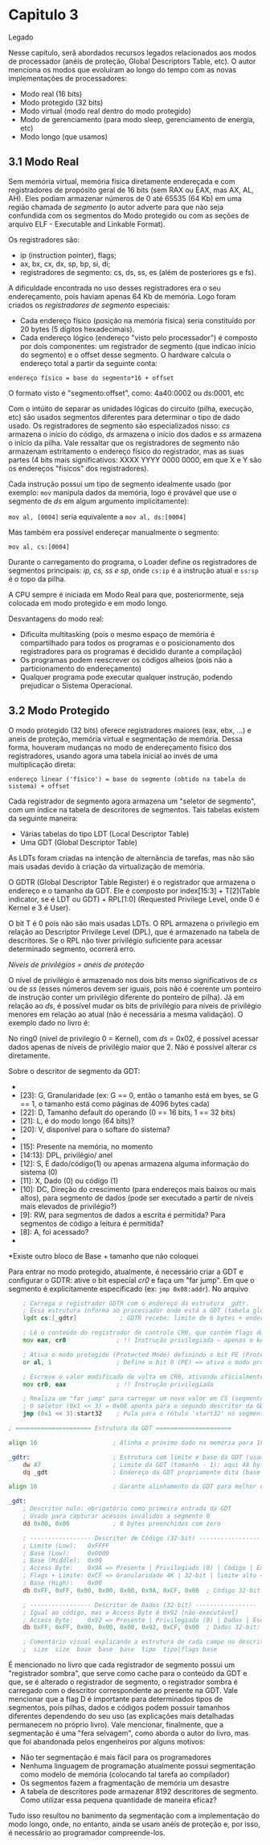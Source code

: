 # Capitulo 3 

Legado

Nesse capítulo, serã abordados recursos legados relacionados aos modos de processador (anéis de proteção, Global Descriptors Table, etc). O autor menciona os modos que evoluíram ao longo do tempo com as novas implementações de processadores:

- Modo real (16 bits)
- Modo protegido (32 bits)
- Modo virtual (modo real dentro do modo protegido)
- Modo de gerenciamento (para modo sleep, gerenciamento de energia, etc)
- Modo longo (que usamos)

## 3.1 Modo Real

Sem memória virtual, memória física diretamente endereçada e com registradores de propósito geral de 16 bits (sem RAX ou EAX, mas AX, AL, AH). Eles podiam armazenar números de 0 até 65535 (64 Kb) em uma região chamada de _segmento_ (o autor adverte para que não seja confundida com os segmentos do Modo protegido ou com as seções de arquivo ELF - Executable and Linkable Format).

Os registradores são:

- ip (instruction pointer), flags;
- ax, bx, cx, dx, sp, bp, si, di;
- registradores de segmento: cs, ds, ss, es (além de posteriores gs e fs).

A dificuldade encontrada no uso desses registradores era o seu endereçamento, pois haviam apenas 64 Kb de memória. Logo foram criados os _registradores de segmento_ especiais:

- Cada endereço físico (posição na memória física) seria constituído por 20 bytes (5 dígitos hexadecimais). 
- Cada endereço lógico (endereço "visto pelo processador") é composto por dois componentes: um registrador de segmento (que indicao início do segmento) e o offset desse segmento. O hardware calcula o endereço total a partir da seguinte conta:

`endereço físico = base do segmento*16 + offset`

O formato visto é "segmento:offset", como: 4a40:0002 ou ds:0001, etc

Com o intúito de separar as unidades lógicas do circuito (pilha, execução, etc) são usados segmentos diferentes para determinar o tipo de dado usado. Os registradores de segmento são especializados nisso: _cs_ armazena o início do código, _ds_ armazena o início dos dados e _ss_ armazena o início da pilha. Vale ressaltar que os registradores de segmento não armazenam estritamento o endereço físico do registrador, mas as suas partes (4 bits mais significativos: XXXX YYYY 0000 0000, em que X e Y são os endereços "fisicos" dos registradores).

Cada instrução possui um tipo de segmento idealmente usado (por exemplo: `mov` manipula dados da memória, logo é provável que use o segmento de _ds_ em algum argumento implicitamente): 

`mov al, [0004]` seria equivalente a `mov al, ds:[0004]`

Mas também era possível endereçar manualmente o segmento: 

`mov al, cs:[0004]`

Durante o carregamento do programa, o Loader define os registradores de segmentos principais: _ip, cs, ss e sp_, onde `cs:ip` é a instrução atual e `ss:sp` é o topo da pilha.


A CPU sempre é iniciada em Modo Real para que, posteriormente, seja colocada em modo protegido e em modo longo.

Desvantagens do modo real:

- Dificulta multitasking (pois o mesmo espaço de memória é compartilhado para todos os programas e o posicionamento dos registradores para os programas é decidido durante a compilação)
- Os programas podem reescrever os códigos alheios (pois não a particionamento do endereçamento)
- Qualquer programa pode executar qualquer instrução, podendo prejudicar o Sistema Operacional.

## 3.2 Modo Protegido

O modo protegido (32 bits) oferece registradores maiores (eax, ebx, ...) e aneis de proteção, memória virtual e segmentação de memória. Dessa forma, houveram mudanças no modo de endereçamento físico dos registradores, usando agora uma tabela inicial ao invés de uma multiplicação direta:

`endereço linear ('físico') = base do segmento (obtido na tabela do sistema) + offset`

Cada registrador de segmento agora armazena um "seletor de segmento", com um índice na tabela de descritores de segmentos. Tais tabelas existem da seguinte maneira:

- Várias tabelas do tipo LDT (Local Descriptor Table)
- Uma GDT (Global Descriptor Table)

As LDTs foram criadas na intenção de alternância de tarefas, mas não são mais usadas devido à criação da virtualização de memória.

O GDTR (Global Descriptor Table Register) é o registrador que armazena o endereço e o tamanho da GDT. Ele é composto por index[15:3] + T[2](Table indicator, se é LDT ou GDT) + RPL[1:0] (Requested Privilege Level, onde 0 é Kernel e 3 é User).

O bit T é 0 pois não são mais usadas LDTs. O RPL armazena o privilegio em relação ao Descriptor Privilege Level (DPL), que é armazenado na tabela de descritores. Se o RPL não tiver privilégio suficiente para acessar determinado segmento, ocorrerá erro. 

*Níveis de privilégios = anéis de proteção*

O nível de privilégio é armazenado nos dois bits menso significativos de _cs_ ou de _ss_ (esses números devem ser iguais, pois não é coerente um ponteiro de instrução conter um privilégio diferente do ponteiro de pilha). Já em relação ao _ds_, é possível mudar os bits de privilégio para níveis de privilégio menores em relação ao atual (não é necessária a mesma validação). O exemplo dado no livro é: 

No ring0 (nivel de privilegio 0 = Kernel), com _ds_ = 0x02, é possível acessar dados apenas de níveis de privilégio maior que 2. Não é possível alterar _cs_ diretamente.

Sobre o descritor de segmento da GDT:

- [31:24]: Base[31:24]
- [23]: G, Granularidade (ex: G == 0, então o tamanho está em byes, se G == 1, o tamanho está como páginas de 4096 bytes cada)
- [22]: D, Tamanho default do operando (0 == 16 bits, 1 == 32 bits)
- [21]: L, é do modo longo (64 bits)?
- [20]: V, disponível para o softare do sistema?
- [19:16]: Tamanho[19:16]
- [15]: Presente na memória, no momento
- [14:13]: DPL, privilégio/ anel
- [12]: S, É dado/código(1) ou apenas armazena alguma informação do sistema (0)
- [11]: X, Dado (0) ou código (1)
- [10]: DC, Direção do crescimento (para endereços mais baixos ou mais altos), para segmento de dados (pode ser executado a partir de níveis mais elevados de privilégio?)
- [9]: RW, para segmentos de dados a escrita é permitida? Para segmentos de código a leitura é permitida?
- [8]: A, foi acessado?
- [7:0]: Base[23:16]

*Existe outro bloco de Base + tamanho que não coloquei

Para entrar no modo protegido, atualmente, é necessário criar a GDT e configurar o GDTR: ative o bit especial _cr0_ e faça um "far jump". Em que o segmento é explicitamente especificado (ex: `jmp 0x08:addr`). No arquivo 

```asm
    ; Carrega o registrador GDTR com o endereço da estrutura _gdtr.
    ; Essa estrutura informa ao processador onde está a GDT (tabela global de descritores).
    lgdt cs:[_gdtr]            ; GDTR recebe: limite de 6 bytes + endereço base da GDT

    ; Lê o conteúdo do registrador de controle CR0, que contém flags do modo operacional
    mov eax, cr0              ; !! Instrução privilegiada — apenas o kernel pode executar

    ; Ativa o modo protegido (Protected Mode) definindo o bit PE (Protection Enable), bit 0 de CR0
    or al, 1                  ; Define o bit 0 (PE) => ativa o modo protegido (real → protegido)

    ; Escreve o valor modificado de volta em CR0, ativando oficialmente o modo protegido
    mov cr0, eax              ; !! Instrução privilegiada

    ; Realiza um "far jump" para carregar um novo valor em CS (segmento de código)
    ; O seletor (0x1 << 3) = 0x08 aponta para o segundo descritor da GDT (índice 1), que é o segmento de código 32-bit
    jmp (0x1 << 3):start32    ; Pula para o rótulo 'start32' no segmento de código definido pela GDT

; ===================== Estrutura da GDT =====================

align 16                     ; Alinha o próximo dado na memória para 16 bytes (boa prática)

_gdtr:                       ; Estrutura com limite e base da GDT (usada com LGDT)
    dw 47                    ; Limite da GDT (tamanho - 1): aqui 48 bytes no total
    dq _gdt                  ; Endereço da GDT propriamente dita (base da tabela)

align 16                     ; Garante alinhamento da GDT para melhor desempenho

_gdt:
    ; Descritor nulo: obrigatório como primeira entrada da GDT
    ; Usado para capturar acessos inválidos a segmento 0
    dd 0x00, 0x00            ; 8 bytes preenchidos com zero

    ; ----------------- Descritor de Código (32-bit) -----------------
    ; Limite (Low):   0xFFFF
    ; Base (Low):     0x0000
    ; Base (Middle):  0x00
    ; Access Byte:    0x9A => Presente | Privilegiado (0) | Código | Executável | Leitura possível
    ; Flags + Limite: 0xCF => Granularidade 4K | 32-bit | limite alto = 0xF
    ; Base (High):    0x00
    db 0xFF, 0xFF, 0x00, 0x00, 0x00, 0x9A, 0xCF, 0x00  ; Código 32-bit: executável

    ; ----------------- Descritor de Dados (32-bit) -----------------
    ; Igual ao código, mas o Access Byte é 0x92 (não-executável)
    ; Access Byte:    0x92 => Presente | Privilegiado (0) | Dados | Escrita possível
    db 0xFF, 0xFF, 0x00, 0x00, 0x00, 0x92, 0xCF, 0x00  ; Dados 32-bit: leitura/escrita

    ; Comentário visual explicando a estrutura de cada campo no descritor:
    ;  size  size  base  base  base  tipo  tipo|flags base
```

É mencionado no livro que cada registrador de segmento possui um "registrador sombra", que serve como cache para o conteúdo da GDT e que, se é alterado o registrador de segmento, o registrador sombra é carregado com o descritor correspondente ao presente na GDT. Vale mencionar que a flag D é importante para determinados tipos de segmentos, pois pilhas, dados e códigos podem possuir tamanhos diferentes dependendo do seu uso (as explicações mais detalhadas permanecem no próprio livro). Vale mencionar, finalmente, que a segmentação é uma "fera selvagem", como aborda o autor do livro, mas que foi abandonada pelos engenheiros por alguns motivos:

- Não ter segmentação é mais fácil para os programadores
- Nenhuma linguagem de programação atualmente possui segmentação como modelo de memória (colocando tal tarefa ao compilador)
- Os segmentos fazem a fragmentação de memória um desastre
- A tabela de descritores pode armazenar 8192 descritores de segmento. Como utilizar essa pequena quantidade de maneira eficaz?

Tudo isso resultou no banimento da segmentação com a implementação do modo longo, onde, no entanto, ainda se usam anéis de proteção e, por isso, é necessário ao programador compreende-los.
